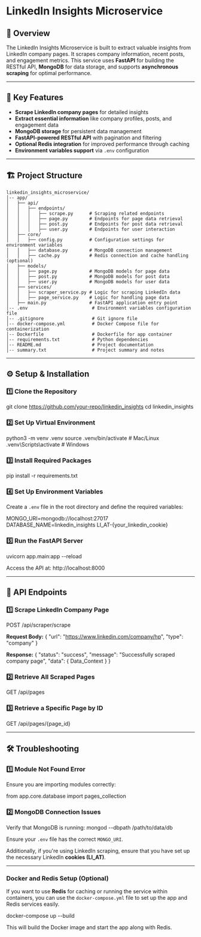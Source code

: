 # LinkedIn Insights Microservice

## 📌 Overview
The LinkedIn Insights Microservice is built to extract valuable insights from LinkedIn company pages. It scrapes company information, recent posts, and engagement metrics. This service uses **FastAPI** for building the RESTful API, **MongoDB** for data storage, and supports **asynchronous scraping** for optimal performance.

---

## 🚀 Key Features
- **Scrape LinkedIn company pages** for detailed insights
- **Extract essential information** like company profiles, posts, and engagement data
- **MongoDB storage** for persistent data management
- **FastAPI-powered RESTful API** with pagination and filtering
- **Optional Redis integration** for improved performance through caching
- **Environment variables support** via `.env` configuration

---

## 🏗 Project Structure
```
linkedin_insights_microservice/
│-- app/
│   ├── api/
│   │   ├── endpoints/
│   │   │   ├── scrape.py      # Scraping related endpoints
│   │   │   ├── page.py        # Endpoints for page data retrieval
│   │   │   ├── post.py        # Endpoints for post data retrieval
│   │   │   ├── user.py        # Endpoints for user interaction
│   ├── core/
│   │   ├── config.py          # Configuration settings for environment variables
│   │   ├── database.py        # MongoDB connection management
│   │   ├── cache.py           # Redis connection and cache handling (optional)
│   ├── models/
│   │   ├── page.py            # MongoDB models for page data
│   │   ├── post.py            # MongoDB models for post data
│   │   ├── user.py            # MongoDB models for user data
│   ├── services/
│   │   ├── scraper_service.py # Logic for scraping LinkedIn data
│   │   ├── page_service.py    # Logic for handling page data
│   ├── main.py                # FastAPI application entry point
│-- .env                        # Environment variables configuration file
│-- .gitignore                  # Git ignore file
│-- docker-compose.yml          # Docker Compose file for containerization
│-- Dockerfile                  # Dockerfile for app container
│-- requirements.txt            # Python dependencies
│-- README.md                   # Project documentation
│-- summary.txt                 # Project summary and notes

```

---

## ⚙️ Setup & Installation

### **1️⃣ Clone the Repository**
git clone https://github.com/your-repo/linkedin_insights
cd linkedin_insights

### **2️⃣ Set Up Virtual Environment**
python3 -m venv .venv
source .venv/bin/activate  # Mac/Linux
.venv\Scripts\activate     # Windows

### **3️⃣ Install Required Packages**
pip install -r requirements.txt

### **4️⃣ Set Up Environment Variables**
Create a `.env` file in the root directory and define the required variables:

MONGO_URI=mongodb://localhost:27017
DATABASE_NAME=linkedin_insights
LI_AT-{your_linkedin_cookie}

### **5️⃣ Run the FastAPI Server**
uvicorn app.main:app --reload

Access the API at: http://localhost:8000

---

## 📡 API Endpoints

### **1️⃣ Scrape LinkedIn Company Page**
POST /api/scraper/scrape

**Request Body:**
{
  "url": "https://www.linkedin.com/company/hp",
  "type": "company"
}

**Response:**
{
  "status": "success",
  "message": "Successfully scraped company page",
  "data": { Data_Context }
}

### **2️⃣ Retrieve All Scraped Pages**
GET /api/pages

### **3️⃣ Retrieve a Specific Page by ID**
GET /api/pages/{page_id}

---

## 🛠 Troubleshooting

### **1️⃣ Module Not Found Error**
Ensure you are importing modules correctly:

from app.core.database import pages_collection

### **2️⃣ MongoDB Connection Issues**
Verify that MongoDB is running:
mongod --dbpath /path/to/data/db

Ensure your `.env` file has the correct `MONGO_URI`.

Additionally, if you're using LinkedIn scraping, ensure that you have set up the necessary LinkedIn **cookies (LI_AT)**.

---

### Docker and Redis Setup (Optional)

If you want to use **Redis** for caching or running the service within containers, you can use the `docker-compose.yml` file to set up the app and Redis services easily.

docker-compose up --build

This will build the Docker image and start the app along with Redis.
